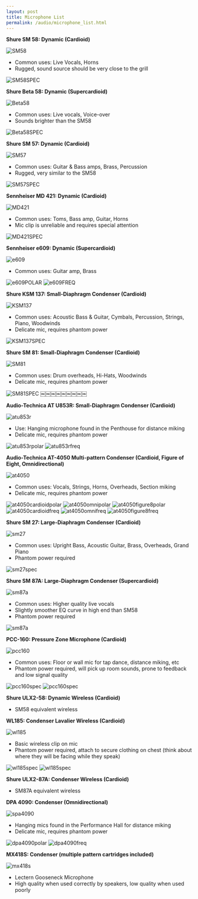 ```yaml
---
layout: post
title: Microphone List
permalink: /audio/microphone_list.html
---
```


**Shure SM 58: Dynamic (Cardioid)**

![SM58](/assets/Microphones/sm58pic.jpg)

* Common uses: Live Vocals, Horns
* Rugged, sound source should be very close to the grill

![SM58SPEC](/assets/Microphones/sm58specsheet.jpg)

**Shure Beta 58: Dynamic (Supercardioid)**

![Beta58](/assets/Microphones/beta58pic.jpg)

* Common uses: Live vocals, Voice-over
* Sounds brighter than the SM58

![Beta58SPEC](/assets/Microphones/beta58specsheet.jpg)

**Shure SM 57: Dynamic (Cardioid)**

![SM57](/assets/Microphones/sm57pic.jpg)

* Common uses: Guitar & Bass amps, Brass, Percussion
* Rugged, very similar to the SM58

![SM57SPEC](/assets/Microphones/sm57specsheet.jpg)

**Sennheiser MD 421: Dynamic (Cardioid)**

![MD421](/assets/Microphones/md421pic.png)

* Common uses: Toms, Bass amp, Guitar, Horns
* Mic clip is unreliable and requires special attention

![MD421SPEC](/assets/Microphones/md421specsheet.jpg)

**Sennheiser e609: Dynamic (Supercardioid)**

![e609](/assets/Microphones/e609pic.jpg)

* Common uses: Guitar amp, Brass

![e609POLAR](/assets/Microphones/e609polar.jpg)
![e609FREQ](/assets/Microphones/e609freq.jpg)

**Shure KSM 137: Small-Diaphragm Condenser (Cardioid)**

![KSM137](/assets/Microphones/ksm137pic.jpg)

* Common uses: Acoustic Bass & Guitar, Cymbals, Percussion, Strings, Piano, Woodwinds
* Delicate mic, requires phantom power

![KSM137SPEC](/assets/Microphones/ksm137specsheet.jpg)

**Shure SM 81: Small-Diaphragm Condenser (Cardioid)**

![SM81](/assets/Microphones/sm81pic.jpg)

* Common uses: Drum overheads, Hi-Hats, Woodwinds
* Delicate mic, requires phantom power

![SM81SPEC](/assets/Microphones/sm81specsheet.jpg)
￼￼￼￼￼￼￼￼￼

**Audio-Technica AT U853R: Small-Diaphragm Condenser (Cardioid)**

![atu853r](/assets/Microphones/atu853rpic.jpg)

* Use: Hanging microphone found in the Penthouse for distance miking
* Delicate mic, requires phantom power

![atu853rpolar](/assets/Microphones/atu853rpolar.jpg)
![atu853rfreq](/assets/Microphones/atu853rfreq.jpg)


**Audio-Technica AT-4050 Multi-pattern Condenser (Cardioid, Figure of Eight, Omnidirectional)**

![at4050](/assets/Microphones/at4050pic.jpg)

* Common uses: Vocals, Strings, Horns, Overheads, Section miking
* Delicate mic, requires phantom power

![at4050cardioidpolar](/assets/Microphones/at4050cardioidpolar.jpg)
![at4050omnipolar](/assets/Microphones/at4050omnipolar.jpg)
![at4050figure8polar](/assets/Microphones/at4050figure8polar.jpg)
![at4050cardioidfreq](/assets/Microphones/at4050cardioidfreq.jpg)
![at4050omnifreq](/assets/Microphones/at4050omnifreq.jpg)
![at4050figure8freq](/assets/Microphones/at4050figure8freq.jpg)

**Shure SM 27: Large-Diaphragm Condenser (Cardioid)**

![sm27](/assets/Microphones/sm27pic.jpg)

* Common uses: Upright Bass, Acoustic Guitar, Brass, Overheads, Grand Piano
* Phantom power required

![sm27spec](/assets/Microphones/sm27specsheet.jpg)

**Shure SM 87A: Large-Diaphragm Condenser (Supercardioid)**

![sm87a](/assets/Microphones/sm87apic.jpg)

* Common uses: Higher quality live vocals
* Slightly smoother EQ curve in high end than SM58
* Phantom power required

![sm87a](/assets/Microphones/sm87aspecsheet.jpg)

**PCC-160: Pressure Zone Microphone (Cardioid)**

![pcc160](/assets/Microphones/pcc160pic.png)

* Common uses: Floor or wall mic for tap dance, distance miking, etc
* Phantom power required, will pick up room sounds, prone to feedback and low signal quality

![pcc160spec](/assets/Microphones/pcc160specsheet.jpg)
![pcc160spec](/assets/Microphones/pcc160specsheet2.jpg)

**Shure ULX2-58: Dynamic Wireless (Cardioid)**

* SM58 equivalent wireless

**WL185: Condenser Lavalier Wireless (Cardioid)**

![wl185](/assets/Microphones/wl185pic.jpg)

* Basic wireless clip on mic
* Phantom power required, attach to secure clothing on chest (think about where they will be facing while they speak)

![wl185spec](/assets/Microphones/wl185specsheet.jpg)
![wl185spec](/assets/Microphones/wl185specsheet2.jpg)

**Shure ULX2-87A: Condenser Wireless (Cardioid)**

* SM87A equivalent wireless

**DPA 4090: Condenser (Omnidirectional)**

![spa4090](/assets/Microphones/dpa4090pic.jpg)

* Hanging mics found in the Performance Hall for distance miking
* Delicate mic, requires phantom power

![dpa4090polar](/assets/Microphones/dpa4090polar.jpg)
![dpa4090freq](/assets/Microphones/dpa4090freq.jpg)

**MX418S: Condenser (multiple pattern cartridges included)**

![mx418s](/assets/Microphones/mx418spic.jpg)

* Lectern Gooseneck Microphone
* High quality when used correctly by speakers, low quality when used poorly
